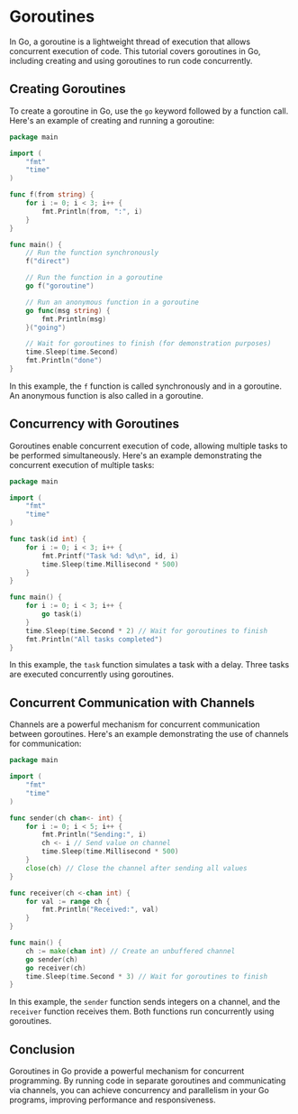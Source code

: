 # Goroutines

In Go, a goroutine is a lightweight thread of execution that allows concurrent execution of code. This tutorial covers goroutines in Go, including creating and using goroutines to run code concurrently.

## Creating Goroutines

To create a goroutine in Go, use the `go` keyword followed by a function call. Here's an example of creating and running a goroutine:

```go
package main

import (
    "fmt"
    "time"
)

func f(from string) {
    for i := 0; i < 3; i++ {
        fmt.Println(from, ":", i)
    }
}

func main() {
    // Run the function synchronously
    f("direct")

    // Run the function in a goroutine
    go f("goroutine")

    // Run an anonymous function in a goroutine
    go func(msg string) {
        fmt.Println(msg)
    }("going")

    // Wait for goroutines to finish (for demonstration purposes)
    time.Sleep(time.Second)
    fmt.Println("done")
}
```

In this example, the `f` function is called synchronously and in a goroutine. An anonymous function is also called in a goroutine.

## Concurrency with Goroutines

Goroutines enable concurrent execution of code, allowing multiple tasks to be performed simultaneously. Here's an example demonstrating the concurrent execution of multiple tasks:

```go
package main

import (
    "fmt"
    "time"
)

func task(id int) {
    for i := 0; i < 3; i++ {
        fmt.Printf("Task %d: %d\n", id, i)
        time.Sleep(time.Millisecond * 500)
    }
}

func main() {
    for i := 0; i < 3; i++ {
        go task(i)
    }
    time.Sleep(time.Second * 2) // Wait for goroutines to finish
    fmt.Println("All tasks completed")
}
```

In this example, the `task` function simulates a task with a delay. Three tasks are executed concurrently using goroutines.

## Concurrent Communication with Channels

Channels are a powerful mechanism for concurrent communication between goroutines. Here's an example demonstrating the use of channels for communication:

```go
package main

import (
    "fmt"
    "time"
)

func sender(ch chan<- int) {
    for i := 0; i < 5; i++ {
        fmt.Println("Sending:", i)
        ch <- i // Send value on channel
        time.Sleep(time.Millisecond * 500)
    }
    close(ch) // Close the channel after sending all values
}

func receiver(ch <-chan int) {
    for val := range ch {
        fmt.Println("Received:", val)
    }
}

func main() {
    ch := make(chan int) // Create an unbuffered channel
    go sender(ch)
    go receiver(ch)
    time.Sleep(time.Second * 3) // Wait for goroutines to finish
}
```

In this example, the `sender` function sends integers on a channel, and the `receiver` function receives them. Both functions run concurrently using goroutines.

## Conclusion

Goroutines in Go provide a powerful mechanism for concurrent programming. By running code in separate goroutines and communicating via channels, you can achieve concurrency and parallelism in your Go programs, improving performance and responsiveness.